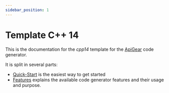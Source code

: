 ```yaml
---
sidebar_position: 1
---
```


# Template C++ 14

This is the documentation for the _cpp14_ template for the [ApiGear](/docs/guide/intro) code generator.

It is split in several parts:

- [Quick-Start](quickstart/index.md?current-template=template-cpp14) is the easiest way to get started
- [Features](features/features.md) explains the available code generator features and their usage and purpose.
